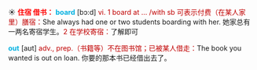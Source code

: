 ☀ <font color="red">**住宿 借书：**</font>
<font color="sky blue">**board**</font> [bɔ:d] 
<font color="#c00000">vi. 1 board at … /with sb 可表示付费（在某人家里）膳宿：</font>She always had one or two students boarding with her. 她家总有一两名寄宿学生。<font color="#c00000">2 在学校寄宿：</font>了解即可

<font color="sky blue">**out**</font> [aʊt] 
<font color="#c00000">adv., prep.（书籍等）不在图书馆；已被某人借走：</font>The book you wanted is out on loan. 你要的那本书已经借出去了。
